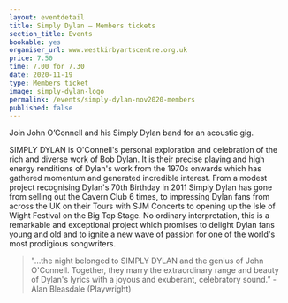 ```yaml
---
layout: eventdetail
title: Simply Dylan – Members tickets
section_title: Events
bookable: yes
organiser_url: www.westkirbyartscentre.org.uk
price: 7.50
time: 7.00 for 7.30
date: 2020-11-19
type: Members ticket
image: simply-dylan-logo
permalink: /events/simply-dylan-nov2020-members
published: false
---
```


Join John O’Connell and his Simply Dylan band for an acoustic gig.

SIMPLY DYLAN is O'Connell's personal exploration and celebration of the rich and diverse work of Bob Dylan. It is their precise playing and high energy renditions of Dylan's work from the 1970s onwards which has gathered momentum and generated incredible interest. From a modest project recognising Dylan's 70th Birthday in 2011 Simply Dylan has gone from selling out the Cavern Club 6 times, to impressing Dylan fans from across the UK on their Tours with SJM Concerts to opening up the Isle of Wight Festival on the Big Top Stage. No ordinary interpretation, this is a remarkable and exceptional project which promises to delight Dylan fans young and old and to ignite a new wave of passion for one of the world's most prodigious songwriters.

> "…the night belonged to SIMPLY DYLAN and the genius of John O'Connell. Together, they marry the extraordinary range and beauty of Dylan's lyrics with a joyous and exuberant, celebratory sound.” - Alan Bleasdale (Playwright)

